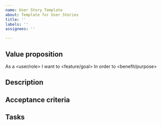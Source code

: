 ```yaml
---
name: User Story Template
about: Template for User Stories
title: ''
labels: ''
assignees: ''

---
```


## Value proposition
As a <user/role>
I want to <feature/goal>
In order to <benefit/purpose>
## Description

## Acceptance criteria
## Tasks
